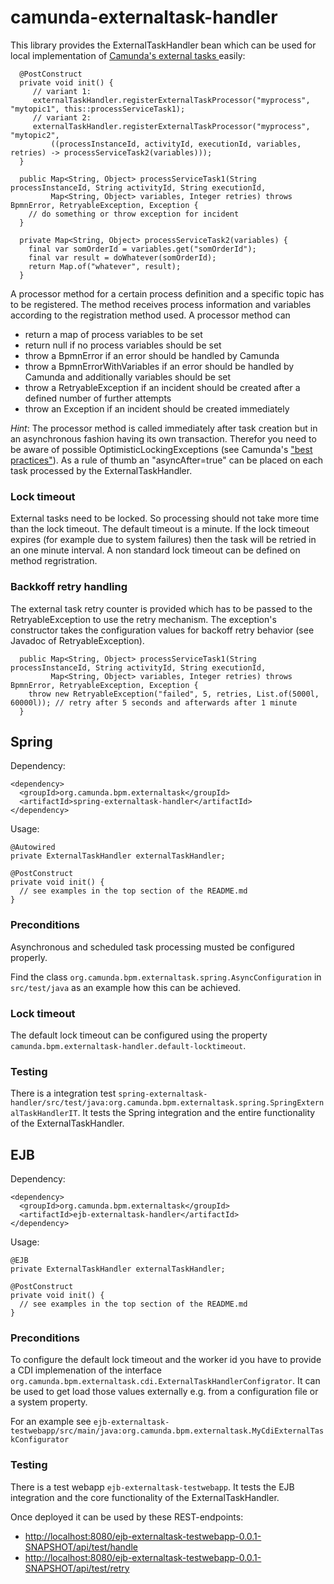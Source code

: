 # camunda-externaltask-handler

This library provides the ExternalTaskHandler bean which can be used for local implementation of [Camunda's external tasks ](https://docs.camunda.org/manual/7.14/user-guide/process-engine/external-tasks/) easily:
```
  @PostConstruct
  private void init() {
     // variant 1:
     externalTaskHandler.registerExternalTaskProcessor("myprocess", "mytopic1", this::processServiceTask1); 
     // variant 2:
     externalTaskHandler.registerExternalTaskProcessor("myprocess", "mytopic2",
         ((processInstanceId, activityId, executionId, variables, retries) -> processServiceTask2(variables))); 
  }
  
  public Map<String, Object> processServiceTask1(String processInstanceId, String activityId, String executionId,
         Map<String, Object> variables, Integer retries) throws BpmnError, RetryableException, Exception {
    // do something or throw exception for incident
  }

  private Map<String, Object> processServiceTask2(variables) {
    final var somOrderId = variables.get("somOrderId");
    final var result = doWhatever(somOrderId);
    return Map.of("whatever", result);
  }
```
A processor method for a certain process definition and a specific topic has to be registered. The method receives process information and variables according to the registration method used. A processor method can
* return a map of process variables to be set
* return null if no process variables should be set
* throw a BpmnError if an error should be handled by Camunda
* throw a BpmnErrorWithVariables if an error should be handled by Camunda and additionally variables should be set
* throw a RetryableException if an incident should be created after a defined number of further attempts
* throw an Exception if an incident should be created immediately

*Hint*: The processor method is called immediately after task creation but in an asynchronous fashion having its own transaction. Therefor you need to be aware of possible OptimisticLockingExceptions (see Camunda's ["best practices"](https://camunda.com/best-practices/dealing-with-problems-and-exceptions/#__strong_do_strong_configure_a_savepoint_strong_before_strong)). As a rule of thumb an "asyncAfter=true" can be placed on each task processed by the ExternalTaskHandler.

### Lock timeout

External tasks need to be locked. So processing should not take more time than the lock timeout. The default timeout is a minute. If the lock timeout expires (for example due to system failures) then the task will be retried in an one minute interval. A non standard lock timeout can be defined on method regristration.

### Backkoff retry handling

The external task retry counter is provided which has to be passed to the RetryableException to use the retry mechanism. The exception's constructor takes the configuration values for backoff retry behavior (see Javadoc of RetryableException).

```
  public Map<String, Object> processServiceTask1(String processInstanceId, String activityId, String executionId,
         Map<String, Object> variables, Integer retries) throws BpmnError, RetryableException, Exception {
    throw new RetryableException("failed", 5, retries, List.of(5000l, 60000l)); // retry after 5 seconds and afterwards after 1 minute
  }
```

## Spring

Dependency:

```
<dependency>
  <groupId>org.camunda.bpm.externaltask</groupId>
  <artifactId>spring-externaltask-handler</artifactId>
</dependency>
```

Usage:

```
@Autowired
private ExternalTaskHandler externalTaskHandler;
  
@PostConstruct
private void init() {
  // see examples in the top section of the README.md
}
```

### Preconditions

Asynchronous and scheduled task processing musted be configured properly. 

Find the class `org.camunda.bpm.externaltask.spring.AsyncConfiguration` in `src/test/java` as an example how this can be achieved.

### Lock timeout

The default lock timeout can be configured using the property `camunda.bpm.externaltask-handler.default-locktimeout`.

### Testing

There is a integration test `spring-externaltask-handler/src/test/java:org.camunda.bpm.externaltask.spring.SpringExternalTaskHandlerIT`. It tests the Spring integration and the entire functionality of the ExternalTaskHandler.

## EJB

Dependency:

```
<dependency>
  <groupId>org.camunda.bpm.externaltask</groupId>
  <artifactId>ejb-externaltask-handler</artifactId>
</dependency>
```

Usage:

```
@EJB
private ExternalTaskHandler externalTaskHandler;

@PostConstruct
private void init() {
  // see examples in the top section of the README.md
}
```

### Preconditions

To configure the default lock timeout and the worker id you have to provide a CDI implemenation of the interface `org.camunda.bpm.externaltask.cdi.ExternalTaskHandlerConfigrator`. It can be used to get load those values externally e.g. from a configuration file or a system property.

For an example see `ejb-externaltask-testwebapp/src/main/java:org.camunda.bpm.externaltask.MyCdiExternalTaskConfigurator`

### Testing

There is a test webapp `ejb-externaltask-testwebapp`. It tests the EJB integration and the core functionality of the ExternalTaskHandler.

Once deployed it can be used by these REST-endpoints:
* [http://localhost:8080/ejb-externaltask-testwebapp-0.0.1-SNAPSHOT/api/test/handle](http://localhost:8080/ejb-externaltask-testwebapp-0.0.1-SNAPSHOT/api/test/handle)
* [http://localhost:8080/ejb-externaltask-testwebapp-0.0.1-SNAPSHOT/api/test/retry](http://localhost:8080/ejb-externaltask-testwebapp-0.0.1-SNAPSHOT/api/test/retry])
